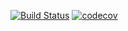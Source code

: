 [![Build Status](https://travis-ci.com/Kaytbode/chat-application.svg?branch=main)](https://travis-ci.com/Kaytbode/chat-application)
[![codecov](https://codecov.io/gh/Kaytbode/chat-application/branch/main/graph/badge.svg?token=YQ3Y2IMSQH)](https://codecov.io/gh/Kaytbode/chat-application)